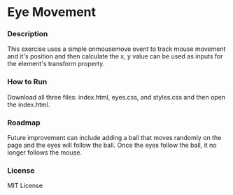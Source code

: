# Eye Movement

### Description
This exercise uses a simple onmousemove event to track mouse movement and it's position and then calculate the x, y value can be used as inputs for the element's transform property. 

### How to Run
Download all three files: index.html, eyes.css, and styles.css and then open the index.html. 

### Roadmap
Future improvement can include adding a ball that moves randomly on the page and the eyes will follow the ball. 
Once the eyes follow the ball, it no longer follows the mouse. 

### License
MIT License
